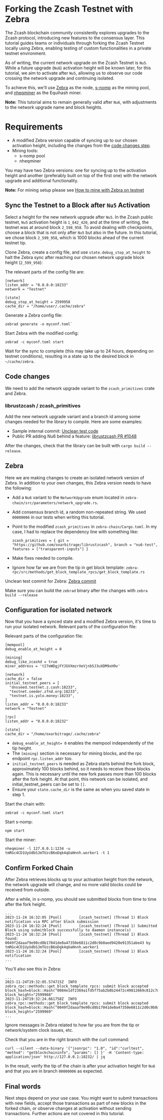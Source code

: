 # Forking the Zcash Testnet with Zebra

The Zcash blockchain community consistently explores upgrades to the Zcash protocol, introducing new features to the consensus layer. This tutorial guides teams or individuals through forking the Zcash Testnet locally using Zebra, enabling testing of custom functionalities in a private testnet environment.

As of writing, the current network upgrade on the Zcash Testnet is `Nu5`. While a future upgrade (`Nu6`) activation height will be known later, for this tutorial, we aim to activate after `Nu5`, allowing us to observe our code crossing the network upgrade and continuing isolated.

To achieve this, we'll use [Zebra](https://github.com/ZcashFoundation/zebra) as the node, [s-nomp](https://github.com/ZcashFoundation/s-nomp) as the mining pool, and [nheqminer](https://github.com/ZcashFoundation/nheqminer) as the Equihash miner.

**Note:** This tutorial aims to remain generally valid after `Nu6`, with adjustments to the network upgrade name and block heights.

# Requirements

- A modified Zebra version capable of syncing up to our chosen activation height, including the changes from the [code changes step](#code-changes).
- Mining tools:
  - s-nomp pool
  - nheqminer

You may have two Zebra versions: one for syncing up to the activation height and another (preferably built on top of the first one) with the network upgrade and additional functionality.

**Note:** For mining setup please see [How to mine with Zebra on testnet](https://zebra.zfnd.org/user/mining-testnet-s-nomp.html)

## Sync the Testnet to a Block after `Nu5` Activation

Select a height for the new network upgrade after `Nu5`. In the Zcash public testnet, `Nu5` activation height is `1_842_420`, and at the time of writing, the testnet was at around block `2_598_958`. To avoid dealing with checkpoints, choose a block that is not only after `Nu5` but also in the future. In this tutorial, we chose block `2_599_958`, which is 1000 blocks ahead of the current testnet tip.

Clone Zebra, create a config file, and use `state.debug_stop_at_height` to halt the Zebra sync after reaching our chosen network upgrade block height (`2_599_958`):

The relevant parts of the config file are:

```
[network]
listen_addr = "0.0.0.0:18233"
network = "Testnet"

[state]
debug_stop_at_height = 2599958
cache_dir = "/home/user/.cache/zebra"
```

Generate a Zebra config file:

```
zebrad generate -o myconf.toml`
```

Start Zebra with the modified config:

```
zebrad -c myconf.toml start
```

Wait for the sync to complete (this may take up to 24 hours, depending on testnet conditions), resulting in a state up to the desired block in `~/cache/zebra`.

## Code changes 

We need to add the network upgrade variant to the `zcash_primitives` crate and Zebra. 


### librustzcash / zcash_primitives

Add the new network upgrade variant and a branch id among some changes needed for the library to compile. Here are some examples:

- Sample internal commit: [Unclean test code](https://github.com/zcash/librustzcash/commit/76d81db22fb4c52302f81c9b3e1d98fb6b71188c)
- Public PR adding Nu6 behind a feature: [librustzcash PR #1048](https://github.com/zcash/librustzcash/pull/1048)

After the changes, check that the library can be built with `cargo build --release`.

## Zebra

Here we are making changes to create an isolated network version of Zebra. In addition to your own changes, this Zebra version needs to have the following:

- Add a `Nu6` variant to the `NetworkUpgrade` enum located in `zebra-chain/src/parameters/network_upgrade.rs`.
- Add consensus branch id, a random non-repeated string. We used `00000006` in our tests when writing this tutorial.
- Point to the modified `zcash_primitives` in `zebra-chain/Cargo.toml`. In my case, I had to replace the dependency line with something like:

  ```
  zcash_primitives = { git = "https://github.com/oxarbitrage/librustzcash", branch = "nu6-test", features = ["transparent-inputs"] }
  ```
- Make fixes needed to compile.
- Ignore how far we are from the tip in get block template: `zebra-rpc/src/methods/get_block_template_rpcs/get_block_template.rs`

Unclean test commit for Zebra: [Zebra commit](https://github.com/ZcashFoundation/zebra/commit/d05af154c897d4820999fcb968b7b62d10b26aa8)

Make sure you can build the `zebrad` binary after the changes with `zebra build --release`

## Configuration for isolated network

Now that you have a synced state and a modified Zebra version, it's time to run your isolated network. Relevant parts of the configuration file:

Relevant parts of the configuration file:

```
[mempool]
debug_enable_at_height = 0
    
[mining]
debug_like_zcashd = true
miner_address = 't27eWDgjFYJGVXmzrXeVjnb5J3uXDM9xH9v'
    
[network]
cache_dir = false
initial_testnet_peers = [
  "dnsseed.testnet.z.cash:18233",
  "testnet.seeder.zfnd.org:18233",
  "testnet.is.yolo.money:18233",
]
listen_addr = "0.0.0.0:18233"
network = "Testnet"
    
[rpc]
listen_addr = "0.0.0.0:18232"
    
[state]
cache_dir = "/home/oxarbitrage/.cache/zebra"
```

- `debug_enable_at_height= 0` enables the mempool independently of the tip height.
- The `[mining]` section is necessary for mining blocks, and the rpc endpoint `rpc.listen_addr` too.
- `initial_testnet_peers` is needed as Zebra starts behind the fork block, approximately 100 blocks behind, so it needs to receive those blocks again. This is necessary until the new fork passes more than 100 blocks after the fork height. At that point, this network can be isolated, and initial_testnet_peers can be set to `[]`.
- Ensure your `state.cache_dir` is the same as when you saved state in step 1.

Start the chain with:

```
zebrad -c myconf.toml start
```

Start s-nomp:

```
npm start
```

Start the miner:

```
nheqminer -l 127.0.0.1:1234 -u tmRGc4CD1UyUdbSJmTUzcB6oDqk4qUaHnnh.worker1 -t 1
```

## Confirm Forked Chain

After Zebra retrieves blocks up to your activation height from the network, the network upgrade will change, and no more valid blocks could be received from outside.

After a while, in s-nomp, you should see submitted blocks from time to time after the fork height.

```
...
2023-11-24 16:32:05 [Pool]        [zcash_testnet] (Thread 1) Block notification via RPC after block submission
2023-11-24 16:32:24 [Pool]        [zcash_testnet] (Thread 1) Submitted Block using submitblock successfully to daemon instance(s)
2023-11-24 16:32:24 [Pool]        [zcash_testnet] (Thread 1) Block found: 0049f2daaaf9e90cd8b17041de0a47350e6811c2d0c9b0aed9420e91351abe43 by tmRGc4CD1UyUdbSJmTUzcB6oDqk4qUaHnnh.worker1
2023-11-24 16:32:24 [Pool]        [zcash_testnet] (Thread 1) Block notification 
...
```

You'll also see this in Zebra:

```
...
2023-11-24T19:32:05.574715Z  INFO zebra_rpc::methods::get_block_template_rpcs: submit block accepted block_hash=block::Hash("0084e1df2369a1fd5f75ab2b8b24472c49812669c812c7d528b0f8f88a798578") block_height="2599968"
2023-11-24T19:32:24.661758Z  INFO zebra_rpc::methods::get_block_template_rpcs: submit block accepted block_hash=block::Hash("0049f2daaaf9e90cd8b17041de0a47350e6811c2d0c9b0aed9420e91351abe43") block_height="2599969"
...
```

Ignore messages in Zebra related to how far you are from the tip or network/system clock issues, etc.

Check that you are in the right branch with the curl command:

```
curl --silent --data-binary '{"jsonrpc": "1.0", "id":"curltest", "method": "getblockchaininfo", "params": [] }' -H 'Content-type: application/json' http://127.0.0.1:18232/ | jq
```

In the result, verify the tip of the chain is after your activation height for `Nu6` and that you are in branch `00000006` as expected.


## Final words

Next steps depend on your use case. You might want to submit transactions with new fields, accept those transactions as part of new blocks in the forked chain, or observe changes at activation without sending transactions. Further actions are not covered in this tutorial.
